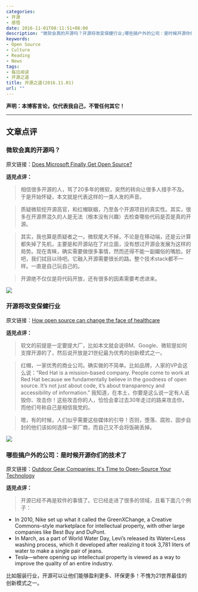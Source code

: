 ```yaml
---
categories:
- 开源
- 感悟
date: 2016-11-01T08:11:51+08:00
description: "微软会真的开源吗？开源将改变保健行业;哪些搞户外的公司：是时候开源你们的技术了"
keywords:
- Open Source
- Culture
- Reading
- News
tags:
- 每日阅读
- 开源之道
title: 开源之道(2016.11.01)
url: ""
---
```


**声明：本博客言论，仅代表我自己，不管任何其它！**

---

## 文章点评

### 微软会真的开源吗？

原文链接：[Does Microsoft Finally Get Open Source?](https://rcpmag.com/articles/2016/10/01/microsoft-gets-open.aspx)

**适兕点评：**

> 相信很多开源的人，骂了20多年的微软，突然的转向让很多人措手不及。于是开始怀疑，本文就是代表这样的一类人发的声音。

> 质疑微软挖开源高官，和红帽联姻，乃至各个开源项目的真实性。其实，很多在开源界混久的人是无法（根本没有兴趣）去检查哪些代码是否是真的开源。

> 其实，我也算是质疑者之一。微软尾大不掉，不论是在移动端，还是云计算都失掉了先机，主要是和开源站在了对立面，没有想过开源会发展为这样的局势。现在青睐，确实需要做很多事情，然而还得不能一副媚俗的嘴脸。好吧，我们拭目以待吧。它融入开源需要很长的路。整个技术stack都不一样。一直是自己玩自己的。

> 开源绝不仅仅是将代码开放，还有很多的因素需要考虑进来。

![](http://www.cbronline.com/wp-content/uploads/2016/10/Open-Patient.png)

### 开源将改变保健行业

原文链接：[How open source can change the face of healthcare](http://www.cbronline.com/news/verticals/ehealth/open-source-can-change-healthcare/)

**适兕点评：**

> 软文的前提是一定要提大厂，比如本文就会说IBM、Google、微软是如何支撑开源的了，然后说开放是21世纪最为优秀的创新模式之一。

> 红帽，一家优秀的商业公司。确实做的不简单。比如品牌，人家的VP会这么说：“Red Hat is a mission-based company.  People come to work at Red Hat because we fundamentally believe in the goodness of open source.  It’s not just about code, it’s about transparency and accessibility of information.” 我知道，在本土，你要是这么说一定有人诋毁你、攻击你！这些攻击你的人，恰恰会拿过去30年走过的路来攻击你，而他们号称自己是相信我党的。

> 嗯，有的时候，人们似乎需要这些媒体的引导！否则，堕落、腐败、固步自封的他们该如何选择一家厂商，而自己又不会将饭碗丢掉。

![](http://www.outsideonline.com/sites/default/files/styles/img_900x500/public/sustainable-patagonia-wetsuit_h.jpg?itok=ZP8IHdzu)


### 哪些搞户外的公司：是时候开源你们的技术了

原文链接：[Outdoor Gear Companies: It's Time to Open-Source Your Technology](http://www.outsideonline.com/sites/default/files/styles/img_900x500/public/sustainable-patagonia-wetsuit_h.jpg?itok=ZP8IHdzu)

**适兕点评：**

> 开源已经不再是软件的事情了。它已经走进了很多的领域，且看下面几个例子：

* In 2010, Nike set up what it called the GreenXChange, a Creative Commons–style marketplace for intellectual property, with other large companies like Best Buy and DuPont.
* In March, as a part of World Water Day, Levi’s released its Water<Less washing process, which it developed after realizing it took 3,781 liters of water to make a single pair of jeans.
* Tesla—where opening up intellectual property is viewed as a way to improve the quality of an entire industry.

比如服装行业，开源可以让他们能够盈利更多、环保更多！不愧为21世界最佳的创新模式之一。